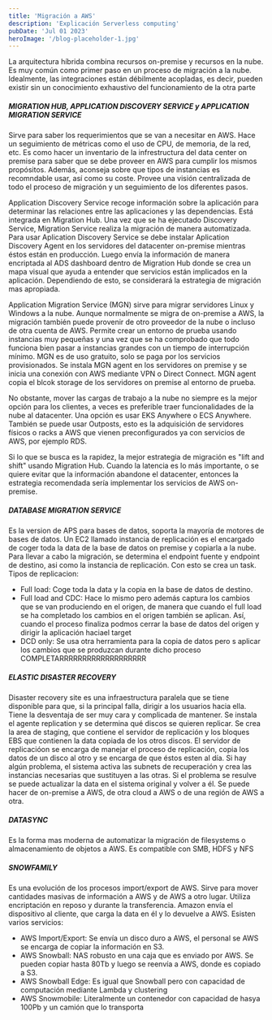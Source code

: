 ```yaml
---
title: 'Migración a AWS'
description: 'Explicación Serverless computing'
pubDate: 'Jul 01 2023'
heroImage: '/blog-placeholder-1.jpg'
---
```



La arquitectura híbrida combina recursos on-premise y recursos en la nube. Es muy común como primer paso en un proceso de migración a la nube. Idealmente, las integraciones están débilmente acopladas, es decir, pueden existir sin un conocimiento exhaustivo del funcionamiento de la otra parte


##### MIGRATION HUB, APPLICATION DISCOVERY SERVICE y APPLICATION MIGRATION SERVICE
Sirve para saber los requerimientos que se van a necesitar en AWS. Hace un seguimiento de métricas como el uso de CPU, de memoria, de la red, etc. Es como hacer un inventario de la infrestructura del data center on premise para saber que se debe proveer en AWS para cumplir los mismos propósitos. Además, aconseja sobre que tipos de instancias es recomndable usar, así como su coste. Provee una visión centralizada de todo el proceso de migración y un seguimiento de los diferentes pasos.

Application Discovery Service recoge información sobre la aplicación para determinar las relaciones entre las aplicaciones y las dependencias. Está integrada en Migration Hub. Una vez que se ha ejecutado Discovery Service, Migration Service realiza la migración de manera automatizada. Para usar Aplication Discovery Service se debe instalar Aplication Discovery Agent en los servidores del datacenter on-premise mientras éstos están en producción. Luego envía la información de manera encriptada al ADS dashboard dentro de Migration Hub donde se crea un mapa visual que ayuda a entender que servicios están implicados en la aplicación. Dependiendo de esto, se considerará la estrategia de migración mas apropiada.

Application Migration Service (MGN) sirve para migrar servidores Linux y Windows a la nube. Aunque normalmente se migra de on-premise a AWS, la migración también puede provenir de otro proveedor de la nube o incluso de otra cuenta de AWS. Permite crear un entorno de prueba usando instancias muy pequeñas y una vez que se ha comprobado que todo funciona bien pasar a instancias grandes con un tiempo de interrupción mínimo. MGN es de uso gratuito, solo se paga por los servicios provisionados. Se instala MGN agent en los servidores on premise y se inicia una conexión con AWS mediante VPN o Direct Connect. MGN agent copia el blcok storage de los servidores on premise al entorno de prueba.

No obstante, mover las cargas de trabajo a la nube no siempre es la mejor opción para los clientes, a veces es preferible traer funcionalidades de la nube al datacenter. Una opción es usar EKS Anywhere o ECS Anywhere. También se puede usar Outposts, esto es la adquisición de servidores físicos o racks a AWS que vienen preconfigurados ya con servicios de AWS, por ejemplo RDS.

Si lo que se busca es la rapidez, la mejor estrategia de migración es "lift and shift" usando Migration Hub. Cuando la latencia es lo más importante, o se quiere evitar que la información abandone el datacenter, entonces la estrategia recomendada sería implementar los servicios de AWS on-premise.

##### DATABASE MIGRATION SERVICE
Es la version de APS para bases de datos, soporta la mayoría de motores de bases de datos. Un EC2 llamado instancia de replicación es el encargado de coger toda la data de la base de datos on premise y copiarla a la nube. Para llevar a cabo la migración, se determina el endpoint fuente y endpoint de destino, asi como la instancia de replicación. Con esto se crea un task. Tipos de replicacion:
- Full load: Coge toda la data y la copia en la base de datos de destino.
- Full load and CDC: Hace lo mismo pero además captura los cambios que se van produciendo en el origen, de manera que cuando el full load se ha completado los cambios en el origen también se aplican. Así, cuando el proceso finaliza podmos cerrar la base de datos del origen y dirigir la aplicación haciael target
- DCD only: Se usa otra herramienta para la copia de datos pero s aplicar los cambios que se produzcan durante dicho proceso COMPLETARRRRRRRRRRRRRRRRRRR

##### ELASTIC DISASTER RECOVERY
Disaster recovery site es una infraestructura paralela que se tiene disponible para que, si la principal falla, dirigir a los usuarios hacia ella. Tiene la desventaja de ser muy cara y complicada de mantener. Se instala el agente replication y se determina qué discos se quieren replicar. Se crea la area de staging, que contiene el servidor de replicación y los bloques EBS que contienen la data copiada de los otros discos. El servidor de replicacióon se encarga de manejar el proceso de replicación, copia los datos de un disco al otro y se encarga de que éstos esten al día. Si hay algún problema, el sistema activa las subnets de recuperación y crea las instancias necesarias que sustituyen a las otras. Si el problema se resulve se puede actualizar la data en el sistema original y volver a él. Se puede hacer de on-premise a AWS, de otra cloud a AWS o de una región de AWS a otra.

##### DATASYNC
Es la forma mas moderna de automatizar la migración de filesystems o almacenamiento de objetos a AWS. Es compatible con SMB, HDFS y NFS

##### SNOWFAMILY
Es una evolución  de los procesos import/export de AWS. Sirve para mover cantidades masivas de información a AWS y de AWS a otro lugar. Utiliza encriptación en reposo y durante la transferencia. Amazon envía el dispositivo al cliente, que carga la data en él y lo devuelve a AWS. Esisten varios servicios:
- AWS Import/Export: Se envía un disco duro a AWS, el personal se AWS se encarga de copiar la información en S3.
- AWS Snowball: NAS robusto en una caja que es enviado por AWS. Se pueden copiar hasta 80Tb y luego se reenvía a AWS, donde es copiado a S3.
- AWS Snowball Edge: Es igual que Snowball pero con capacidad de computación mediante Lambda y clustering
- AWS Snowmobile: Literalmente un contenedor con capacidad de hasya 100Pb y un camión que lo transporta

